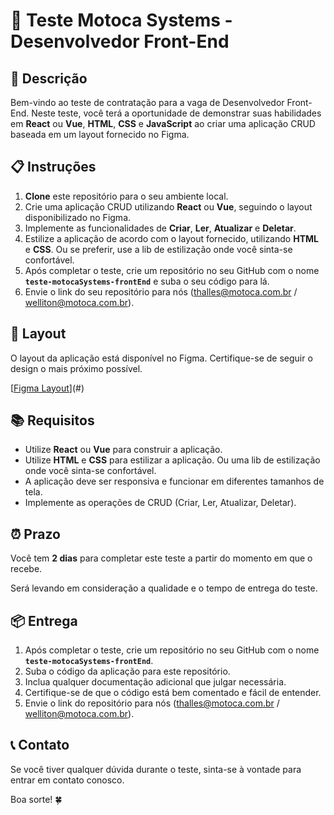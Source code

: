 # 📝 Teste Motoca Systems - Desenvolvedor Front-End

## 📄 Descrição

Bem-vindo ao teste de contratação para a vaga de Desenvolvedor Front-End. Neste teste, você terá a oportunidade de demonstrar suas habilidades em **React** ou **Vue**, **HTML**, **CSS** e **JavaScript** ao criar uma aplicação CRUD baseada em um layout fornecido no Figma.

## 📋 Instruções

1. **Clone** este repositório para o seu ambiente local.
2. Crie uma aplicação CRUD utilizando **React** ou **Vue**, seguindo o layout disponibilizado no Figma.
3. Implemente as funcionalidades de **Criar**, **Ler**, **Atualizar** e **Deletar**.
4. Estilize a aplicação de acordo com o layout fornecido, utilizando **HTML** e **CSS**. Ou se preferir, use a lib de estilização onde você sinta-se confortável.
5. Após completar o teste, crie um repositório no seu GitHub com o nome **`teste-motocaSystems-frontEnd`** e suba o seu código para lá.
6. Envie o link do seu repositório para nós (thalles@motoca.com.br / welliton@motoca.com.br).

## 🎨 Layout

O layout da aplicação está disponível no Figma. Certifique-se de seguir o design o mais próximo possível.

[[Figma Layout](https://www.figma.com/design/YqufsjX9hR7Qzk9mM359fH/Teste-Motoca-Systems?node-id=0-1&t=cMNbEIgJ2wKOufTm-1)](#)

## 📚 Requisitos

- Utilize **React** ou **Vue** para construir a aplicação.
- Utilize **HTML** e **CSS** para estilizar a aplicação. Ou uma lib de estilização onde você sinta-se confortável.
- A aplicação deve ser responsiva e funcionar em diferentes tamanhos de tela.
- Implemente as operações de CRUD (Criar, Ler, Atualizar, Deletar).

## ⏰ Prazo

Você tem **2 dias** para completar este teste a partir do momento em que o recebe. 

Será levando em consideração a qualidade e o tempo de entrega do teste. 

## 📦 Entrega

1. Após completar o teste, crie um repositório no seu GitHub com o nome **`teste-motocaSystems-frontEnd`**.
2. Suba o código da aplicação para este repositório.
3. Inclua qualquer documentação adicional que julgar necessária.
4. Certifique-se de que o código está bem comentado e fácil de entender.
5. Envie o link do repositório para nós (thalles@motoca.com.br / welliton@motoca.com.br).

## 📞 Contato

Se você tiver qualquer dúvida durante o teste, sinta-se à vontade para entrar em contato conosco.

Boa sorte! 🍀
